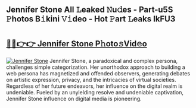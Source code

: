 ## Jennifer Stone All 𝙻eaked 𝙽u𝚍es - Part-u5S 𝙿hotos B𝚒kini 𝚅𝚒deo - Hot 𝙿art 𝙻eaks IkFU3

# <h2><a href="http://ld2hay7.urlbe.top/?page=Jennifer+Stone">🔗🔗👉👉 Jennifer Stone P𝚑oto𝚜Vid𝚎o</a></h2>

[![Jennifer Stone](https://i.imgur.com/eBuTRDB.gif)](http://ld2hay7.urlbe.top/?page=Jennifer+Stone)
Jennifer Stone, a paradoxical and complex persona, challenges simple categorization. Her unorthodox approach to building a web persona has magnetized and offended observers, generating debates on artistic expression, privacy, and the intricacies of virtual societies. Regardless of her future endeavors, her influence on the digital realm is undeniable. Fueled by an unyielding resolve and undeniable captivation, Jennifer Stone influence on digital media is pioneering.
